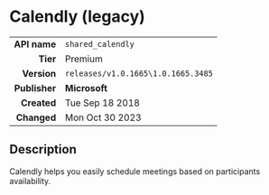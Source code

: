 # Calendly (legacy)
| | |
|-:|-|
|**API name**|`shared_calendly`|
|**Tier**|Premium|
|**Version**|`releases/v1.0.1665\1.0.1665.3485`|
|**Publisher**|**Microsoft**|
|**Created**|Tue Sep 18 2018|
|**Changed**|Mon Oct 30 2023|

## Description
Calendly helps you easily schedule meetings based on participants availability.
